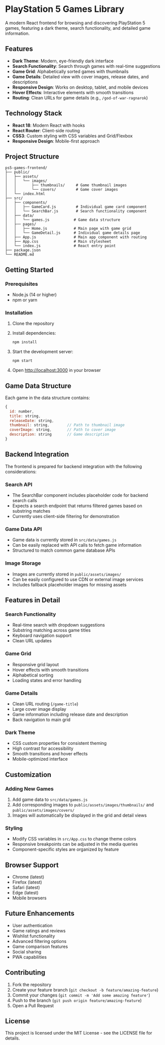 # PlayStation 5 Games Library

A modern React frontend for browsing and discovering PlayStation 5 games, featuring a dark theme, search functionality, and detailed game information.

## Features

- **Dark Theme**: Modern, eye-friendly dark interface
- **Search Functionality**: Search through games with real-time suggestions
- **Game Grid**: Alphabetically sorted games with thumbnails
- **Game Details**: Detailed view with cover images, release dates, and descriptions
- **Responsive Design**: Works on desktop, tablet, and mobile devices
- **Hover Effects**: Interactive elements with smooth transitions
- **Routing**: Clean URLs for game details (e.g., `/god-of-war-ragnarok`)

## Technology Stack

- **React 18**: Modern React with hooks
- **React Router**: Client-side routing
- **CSS3**: Custom styling with CSS variables and Grid/Flexbox
- **Responsive Design**: Mobile-first approach

## Project Structure

```
ps5-games-frontend/
├── public/
│   ├── assets/
│   │   └── images/
│   │       ├── thumbnails/     # Game thumbnail images
│   │       └── covers/         # Game cover images
│   └── index.html
├── src/
│   ├── components/
│   │   ├── GameCard.js         # Individual game card component
│   │   └── SearchBar.js        # Search functionality component
│   ├── data/
│   │   └── games.js           # Game data structure
│   ├── pages/
│   │   ├── Home.js            # Main page with game grid
│   │   └── GameDetail.js      # Individual game details page
│   ├── App.js                 # Main app component with routing
│   ├── App.css                # Main stylesheet
│   └── index.js               # React entry point
├── package.json
└── README.md
```

## Getting Started

### Prerequisites

- Node.js (14 or higher)
- npm or yarn

### Installation

1. Clone the repository
2. Install dependencies:
   ```bash
   npm install
   ```

3. Start the development server:
   ```bash
   npm start
   ```

4. Open [http://localhost:3000](http://localhost:3000) in your browser

## Game Data Structure

Each game in the data structure contains:

```javascript
{
  id: number,
  title: string,
  releaseDate: string,
  thumbnail: string,        // Path to thumbnail image
  coverImage: string,       // Path to cover image
  description: string       // Game description
}
```

## Backend Integration

The frontend is prepared for backend integration with the following considerations:

### Search API
- The SearchBar component includes placeholder code for backend search calls
- Expects a search endpoint that returns filtered games based on substring matches
- Currently uses client-side filtering for demonstration

### Game Data API
- Game data is currently stored in `src/data/games.js`
- Can be easily replaced with API calls to fetch game information
- Structured to match common game database APIs

### Image Storage
- Images are currently stored in `public/assets/images/`
- Can be easily configured to use CDN or external image services
- Includes fallback placeholder images for missing assets

## Features in Detail

### Search Functionality
- Real-time search with dropdown suggestions
- Substring matching across game titles
- Keyboard navigation support
- Clean URL updates

### Game Grid
- Responsive grid layout
- Hover effects with smooth transitions
- Alphabetical sorting
- Loading states and error handling

### Game Details
- Clean URL routing (`/game-title`)
- Large cover image display
- Game information including release date and description
- Back navigation to main grid

### Dark Theme
- CSS custom properties for consistent theming
- High contrast for accessibility
- Smooth transitions and hover effects
- Mobile-optimized interface

## Customization

### Adding New Games
1. Add game data to `src/data/games.js`
2. Add corresponding images to `public/assets/images/thumbnails/` and `public/assets/images/covers/`
3. Images will automatically be displayed in the grid and detail views

### Styling
- Modify CSS variables in `src/App.css` to change theme colors
- Responsive breakpoints can be adjusted in the media queries
- Component-specific styles are organized by feature

## Browser Support

- Chrome (latest)
- Firefox (latest)
- Safari (latest)
- Edge (latest)
- Mobile browsers

## Future Enhancements

- User authentication
- Game ratings and reviews
- Wishlist functionality
- Advanced filtering options
- Game comparison features
- Social sharing
- PWA capabilities

## Contributing

1. Fork the repository
2. Create your feature branch (`git checkout -b feature/amazing-feature`)
3. Commit your changes (`git commit -m 'Add some amazing feature'`)
4. Push to the branch (`git push origin feature/amazing-feature`)
5. Open a Pull Request

## License

This project is licensed under the MIT License - see the LICENSE file for details. 